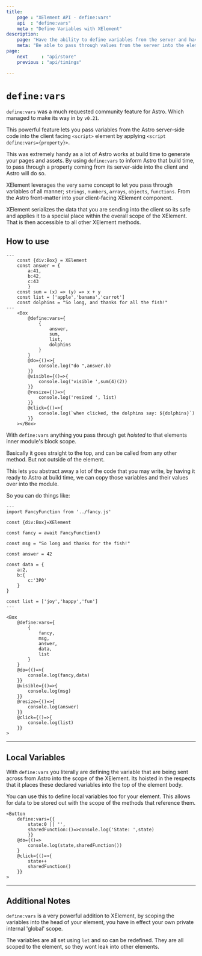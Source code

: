 ```yaml
---
title:
    page : "XElement API - define:vars"
    api  : "define:vars"
    meta : "Define Variables with XElement"
description: 
    page: "Have the ability to define variables from the server and have it serialized and available to be used anywhere within the scope of your XElement.`define:vars` also lets you hoist variables to the top of the XElement's block scope. It is a very powerful utility method that is available"
    meta: "Be able to pass through values from the server into the element, ready for it to be used on the Client. define:vars, is the bridge between the Astro world and the Client"
page: 
    next     : "api/store"
    previous : "api/timings"

---
```

# `define:vars`

`define:vars` was a much requested community feature for Astro. Which managed to make its way in by `v0.21`.

This powerful feature lets you pass variables from the Astro server-side code into the client facing `<script>` element by applying `<script define:vars={property}>`.

This was extremely handy as a lot of Astro works at build time to generate your pages and assets. By using `define:vars` to inform Astro that build time, to pass through a property coming from its server-side into the client and Astro will do so.

XElement leverages the very same concept to let you pass through variables of all manner; `strings`, `numbers`, `arrays`, `objects`, `functions`. From the Astro front-matter into your client-facing XElement component.

XElement serializes the data that you are sending into the client so its safe and applies it to a special place within the overall scope of the XElement. That is then accessible to all other XElement methods.

## How to use

```astro
---
    const {div:Box} = XElement
    const answer = {
        a:41,
        b:42,
        c:43
        }
    const sum = (x) => (y) => x + y
    const list = ['apple','banana','carrot']
    const dolphins = "So long, and thanks for all the fish!"
---
    <Box
        @define:vars={
            {
                answer,
                sum,
                list,
                dolphins
            }
        }
        @do={()=>{
            console.log("do ",answer.b)
        }}
        @visible={()=>{
            console.log('visible ',sum(4)(2))
        }}
        @resize={()=>{
            console.log('resized ', list)
        }}
        @click={()=>{
            console.log(`when clicked, the dolphins say: ${dolphins}`)
        }}
    ></Box>
```

With `define:vars` anything you pass through get *hoisted* to that elements inner module's block scope.

Basically it goes straight to the top, and can be called from any other method. But not outside of the element.

This lets you abstract away a lot of the code that you may write, by having it ready to Astro at build time, we can copy those variables and their values over into the module.

So you can do things like:

```astro
---
import FancyFunction from '../fancy.js'

const {div:Box}=XElement

const fancy = await FancyFunction()

const msg = "So long and thanks for the fish!"

const answer = 42

const data = {
    a:2,
    b:{
        c:'3P0'
    }
}

const list = ['joy','happy','fun']
---

<Box 
    @define:vars={
        {
            fancy,
            msg,
            answer,
            data,
            list
        }
    }
    @do={()=>{
        console.log(fancy,data)
    }}
    @visible={()=>{
        console.log(msg)
    }}
    @resize={()=>{
        console.log(answer)
    }}
    @click={()=>{
        console.log(list)
    }}
>

```

-------

## Local Variables

With `define:vars` you literally are defining the variable that are being sent across from Astro into the scope of the XElement. Its hoisted in the respects that it places these declared variables into the top of the element body.

You can use this to define local variables too for your element. This allows for data to be stored out with the scope of the methods that reference them.

```astro
<Button
    define:vars={{
        state:0 || '',
        sharedFunction:()=>console.log('State: ',state)
        }}
    @do={()=>
        console.log(state,sharedFunction())
    }
    @click={()=>{
        state++
        sharedFunction()
    }}
>
```

-------

## Additional Notes

`define:vars` is a very powerful addition to XElement, by scoping the variables into the head of your element, you have in effect your own private internal 'global' scope.

The variables are all set using `let` and so can be redefined. They are all scoped to the element, so they wont leak into other elements.
